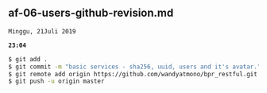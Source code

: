 ## af-06-users-github-revision.md

`Minggu, 21Juli 2019`

**`23:04`**

```bash
$ git add .
$ git commit -m "basic services - sha256, uuid, users and it's avatar."
$ git remote add origin https://github.com/wandyatmono/bpr_restful.git
$ git push -u origin master
```
